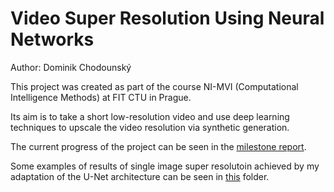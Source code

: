 # Video Super Resolution Using Neural Networks
Author: Dominik Chodounský

This project was created as part of the course NI-MVI (Computational Intelligence Methods) at FIT CTU in Prague.

Its aim is to take a short low-resolution video and use deep learning techniques to upscale the video resolution via synthetic generation.

The current progress of the project can be seen in the [milestone report](/milestone_report.pdf).

Some examples of results of single image super resolutoin achieved by my adaptation of the U-Net architecture can be seen in [this](/plots) folder.
